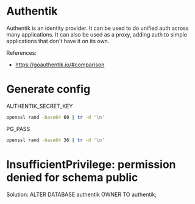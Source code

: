 # Authentik

Authentik is an identity provider.
It can be used to do unified auth across many applications.
It can also be used as a proxy, adding auth to simple applications that don't have it on its own.

References:
- https://goauthentik.io/#comparison

# Generate config

AUTHENTIK_SECRET_KEY

```bash
openssl rand -base64 60 | tr -d '\n'
```

PG_PASS

```bash
openssl rand -base64 36 | tr -d '\n'
```

# InsufficientPrivilege: permission denied for schema public

Solution: ALTER DATABASE authentik OWNER TO authentik;

